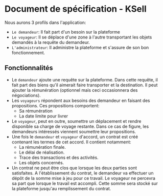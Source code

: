 # Document de spécification - KSell
Nous aurons 3 profils dans l'application:
- `Le demandeur`: Il fait part d'un besoin sur la plateforme
- `Le voyageur`: Il se déplace d'une zone à l'autre transportant les objets demandés à la requête du demandeur.
- `L'administrateur`: Il administre la plateforme et s'assure de son bon fonctionnement.

## Fonctionnalités
- Le `demandeur` ajoute une requête sur la plateforme. Dans cette requête, il fait part des biens qu'il aimerait faire transporter et la destination. Il peut ajouter la rémunération (optionnel mais ceci occasionnera des négociations).
- Les `voyageurs` répondent aux besoins des demandeur en faisant des propositions. Ces propositions comportent:
    * Sa rémunération
    * La date limite pour livrer
- Le `voyageur`, peut en outre, soumettre un déplacement et rendre disponible sa charge de voyage restante. Dans ce cas de figure, les demandeurs intéressés viennent soumettre leur propositions.
- Une fois le `demandeur` et `voyageur` d'accord, un contrat est créé contenant les termes de cet accord. Il contient notamment:
    * La rémunération finale.
    * Le délai de réalisation.
    * Trace des transactions et des activités.
    * Les objets concernés.
- Un contrat ne peut être clos que lorsque les deux parties sont satisfaites. A l'établissement du contrat, le demandeur va effectuer un dépôt de la somme mise à jeu pour ce travail. Le voyageur ne percevra sa part que lorsque le travail est accompli. Cette somme sera stocké sur la plateforme jusqu'au remplissement du contrat.

